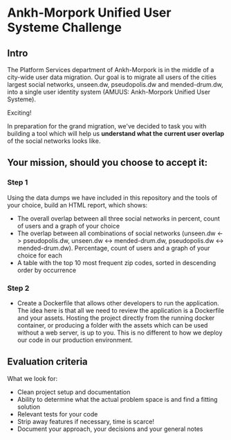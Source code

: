 # Ankh-Morpork Unified User Systeme Challenge

## Intro
The Platform Services department of Ankh-Morpork is in the middle of a city-wide user data migration. Our goal is to migrate all users of the cities largest social networks, unseen.dw, pseudopolis.dw and mended-drum.dw, into a single user identity system (AMUUS: Ankh-Morpork Unified User Systeme).

Exciting!

In preparation for the grand migration, we've decided to task you with building a tool which will help us __understand what the current user overlap__ of the social networks looks like.

## Your mission, should you choose to accept it:

### Step 1

Using the data dumps we have included in this repository and the tools of your choice, build an HTML report, which shows:
- The overall overlap between all three social networks in percent, count of users and a graph of your choice
- The overlap between all combinations of social networks (unseen.dw <-> pseudopolis.dw, unseen.dw <-> mended-drum.dw, pseudopolis.dw <-> mended-drum.dw). Percentage, count of users and a graph of your choice for each
- A table with the top 10 most frequent zip codes, sorted in descending order by occurrence

### Step 2

* Create a Dockerfile that allows other developers to run the application. The idea here is that all we need to review the application is a Dockerfile and your assets. Hosting the project directly from the running docker container, or producing a folder with the assets which can be used without a web server, is up to you.
This is no different to how we deploy our code in our production environment.

## Evaluation criteria

What we look for:

- Clean project setup and documentation
- Ability to determine what the actual problem space is and find a fitting solution
- Relevant tests for your code
- Strip away features if necessary, time is scarce!
- Document your approach, your decisions and your general notes
